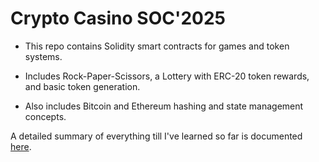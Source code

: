 # Crypto Casino SOC'2025
- This repo contains Solidity smart contracts for games and token systems.

- Includes Rock-Paper-Scissors, a Lottery with ERC-20 token rewards, and basic token generation.

- Also includes Bitcoin and Ethereum hashing and state management concepts.

A detailed summary of everything till I've learned so far is documented [here](https://docs.google.com/document/d/1A2CLb0_yIdgQdWq5xnysNBKbd2mCgQaF26lA4BYBRAk/edit?usp=sharing).

